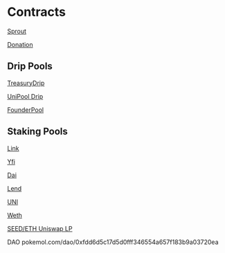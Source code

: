 # Contracts

[Sprout](https://etherscan.io/address/0x42b54830BCBb0A240Aa54cd3f8d1A4DB00851fE3#code)

[Donation](https://etherscan.io/address/0x1eCd28942d843bBc26213Cf0c33316e423DDC347#code)


## Drip Pools
[TreasuryDrip](https://etherscan.io/address/0x57BF1aaC7ab4265D52bF7DdeBbf40183B76727A4#code)

[UniPool Drip](https://etherscan.io/address/0xEBfb83C1AFCb770D2C7f66C2f00dfF302208232B#code)

[FounderPool](https://etherscan.io/address/0x7918c977B391b5Cbd38B48c02045802009c712C3#code)


## Staking Pools

[Link](https://etherscan.io/address/0xd0896D4E42d46F8df9E05D65be4f23c374027b3F#code)

[Yfi](https://etherscan.io/address/0x99e82eb616d2bc254d8b002fafc852c93f8ef156#code)

[Dai](https://etherscan.io/address/0x3944f6479695af239eb40c2b8510db1dff00ead2#code)

[Lend](https://etherscan.io/address/0xaa4fac4b05b443d1d369ee6576e0838e78569e7c#code)

[UNI](https://etherscan.io/address/0xcbd05cbaf4a7a052581a31af7f7ace0cdf5f337c#code)

[Weth](https://etherscan.io/address/0xe8d59f9e9787be991d3759d18851794200a38e57#code)

[SEED/ETH Uniswap LP](https://etherscan.io/address/0xf221d419b371ba5bf6aa54b66b7a686f0c524f77#code)

DAO
pokemol.com/dao/0xfdd6d5c17d5d0fff346554a657f183b9a03720ea
